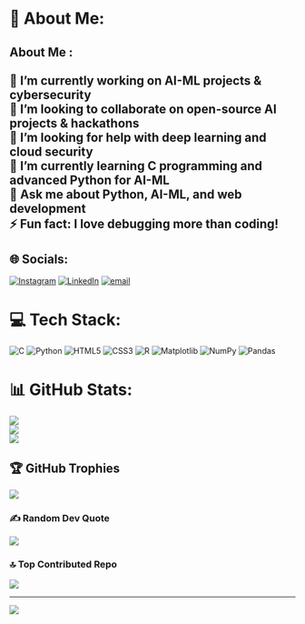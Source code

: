 # 💫 About Me:
## About Me :<br><br>🔭 I’m currently working on **AI-ML projects & cybersecurity**  <br>🤝 I’m looking to collaborate on **open-source AI projects & hackathons**  <br>💛 I’m looking for help with **deep learning and cloud security**  <br>🌱 I’m currently learning **C programming and advanced Python for AI-ML**  <br>💬 Ask me about **Python, AI-ML, and web development**  <br>⚡ Fun fact: **I love debugging more than coding!**<br>


## 🌐 Socials:
[![Instagram](https://img.shields.io/badge/Instagram-%23E4405F.svg?logo=Instagram&logoColor=white)](https://instagram.com/harshad_agrawal_2005) [![LinkedIn](https://img.shields.io/badge/LinkedIn-%230077B5.svg?logo=linkedin&logoColor=white)](https://linkedin.com/in/harshad-agrawal-486964322) [![email](https://img.shields.io/badge/Email-D14836?logo=gmail&logoColor=white)](mailto:harshad.agrawal2005@gmail.com) 

# 💻 Tech Stack:
![C](https://img.shields.io/badge/c-%2300599C.svg?style=for-the-badge&logo=c&logoColor=white) ![Python](https://img.shields.io/badge/python-3670A0?style=for-the-badge&logo=python&logoColor=ffdd54) ![HTML5](https://img.shields.io/badge/html5-%23E34F26.svg?style=for-the-badge&logo=html5&logoColor=white) ![CSS3](https://img.shields.io/badge/css3-%231572B6.svg?style=for-the-badge&logo=css3&logoColor=white) ![R](https://img.shields.io/badge/r-%23276DC3.svg?style=for-the-badge&logo=r&logoColor=white) ![Matplotlib](https://img.shields.io/badge/Matplotlib-%23ffffff.svg?style=for-the-badge&logo=Matplotlib&logoColor=black) ![NumPy](https://img.shields.io/badge/numpy-%23013243.svg?style=for-the-badge&logo=numpy&logoColor=white) ![Pandas](https://img.shields.io/badge/pandas-%23150458.svg?style=for-the-badge&logo=pandas&logoColor=white)
# 📊 GitHub Stats:
![](https://github-readme-stats.vercel.app/api?username=Harshad2321&theme=dark&hide_border=false&include_all_commits=true&count_private=true)<br/>
![](https://github-readme-streak-stats.herokuapp.com/?user=Harshad2321&theme=dark&hide_border=false)<br/>
![](https://github-readme-stats.vercel.app/api/top-langs/?username=Harshad2321&theme=dark&hide_border=false&include_all_commits=true&count_private=true&layout=compact)

## 🏆 GitHub Trophies
![](https://github-profile-trophy.vercel.app/?username=Harshad2321&theme=radical&no-frame=false&no-bg=false&margin-w=4)

### ✍️ Random Dev Quote
![](https://quotes-github-readme.vercel.app/api?type=horizontal&theme=radical)

### 🔝 Top Contributed Repo
![](https://github-contributor-stats.vercel.app/api?username=Harshad2321&limit=5&theme=dark&combine_all_yearly_contributions=true)

---
[![](https://visitcount.itsvg.in/api?id=Harshad2321&icon=0&color=0)](https://visitcount.itsvg.in)

<!-- Proudly created with GPRM ( https://gprm.itsvg.in ) -->
